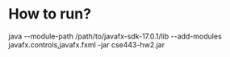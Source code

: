 # How to run?

java --module-path /path/to/javafx-sdk-17.0.1/lib --add-modules javafx.controls,javafx.fxml -jar cse443-hw2.jar
